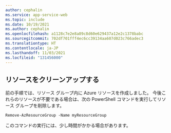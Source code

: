 ```yaml
---
author: cephalin
ms.service: app-service-web
ms.topic: include
ms.date: 10/19/2021
ms.author: cephalin
ms.openlocfilehash: a1128c7e2e8a89c8d60e629437a12e2c1378babc
ms.sourcegitcommit: 702df701fff4ec6cc39134aa607d023c766adec3
ms.translationtype: HT
ms.contentlocale: ja-JP
ms.lasthandoff: 11/03/2021
ms.locfileid: "131456000"
---
```

## <a name="clean-up-resources"></a>リソースをクリーンアップする

前の手順では、リソース グループ内に Azure リソースを作成しました。 今後これらのリソースが不要である場合は、次の PowerShell コマンドを実行してリソース グループを削除します。

```azurecli-interactive
Remove-AzResourceGroup -Name myResourceGroup
```

このコマンドの実行には、少し時間がかかる場合があります。